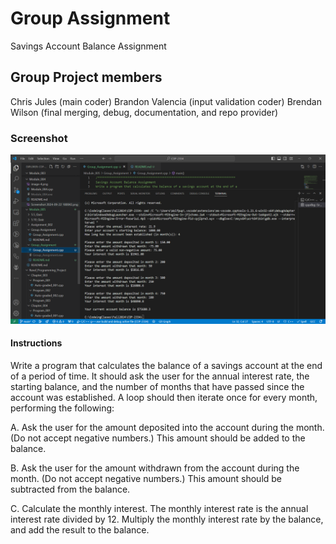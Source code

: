 # Group Assignment

Savings Account Balance Assignment

## Group Project members

Chris Jules (main coder)
Brandon Valencia (input validation coder)
Brendan Wilson (final merging, debug, documentation, and repo provider)

### Screenshot

![Group Assignment Screenshot](<Screenshot 2024-10-02 132821.png>)

#### Instructions

Write a program that calculates the balance of a savings account at the end of a
period of time. It should ask the user for the annual interest rate, the starting
balance, and the number of months that have passed since the account was
established. A loop should then iterate once for every month, performing the
following:

A. Ask the user for the amount deposited into the account during the month. (Do
not accept negative numbers.) This amount should be added to the balance.

B. Ask the user for the amount withdrawn from the account during the month. (Do
not accept negative numbers.) This amount should be subtracted from the
balance.

C. Calculate the monthly interest. The monthly interest rate is the annual interest
rate divided by 12. Multiply the monthly interest rate by the balance, and add
the result to the balance.
